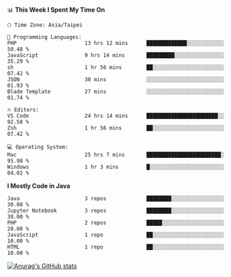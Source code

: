 <!--### Hi there 👋-->

<!--
**treevel/treevel** is a ✨ _special_ ✨ repository because its `README.md` (this file) appears on your GitHub profile.

Here are some ideas to get you started:

- 🔭 I’m currently working on ...
- 🌱 I’m currently learning ...
- 👯 I’m looking to collaborate on ...
- 🤔 I’m looking for help with ...
- 💬 Ask me about ...
- 📫 How to reach me: ...
- 😄 Pronouns: ...
- ⚡ Fun fact: ...
-->

<!--START_SECTION:waka-->
📊 **This Week I Spent My Time On** 

```text
🕑︎ Time Zone: Asia/Taipei

💬 Programming Languages: 
PHP                      13 hrs 12 mins      █████████████░░░░░░░░░░░░   50.48 % 
JavaScript               9 hrs 14 mins       █████████░░░░░░░░░░░░░░░░   35.29 % 
sh                       1 hr 56 mins        ██░░░░░░░░░░░░░░░░░░░░░░░   07.42 % 
JSON                     30 mins             ░░░░░░░░░░░░░░░░░░░░░░░░░   01.93 % 
Blade Template           27 mins             ░░░░░░░░░░░░░░░░░░░░░░░░░   01.74 % 

🔥 Editors: 
VS Code                  24 hrs 14 mins      ███████████████████████░░   92.58 % 
Zsh                      1 hr 56 mins        ██░░░░░░░░░░░░░░░░░░░░░░░   07.42 % 

💻 Operating System: 
Mac                      25 hrs 7 mins       ████████████████████████░   95.98 % 
Windows                  1 hr 3 mins         █░░░░░░░░░░░░░░░░░░░░░░░░   04.02 % 
```

**I Mostly Code in Java** 

```text
Java                     3 repos             ████████░░░░░░░░░░░░░░░░░   30.00 % 
Jupyter Notebook         3 repos             ████████░░░░░░░░░░░░░░░░░   30.00 % 
PHP                      2 repos             █████░░░░░░░░░░░░░░░░░░░░   20.00 % 
JavaScript               1 repo              ██░░░░░░░░░░░░░░░░░░░░░░░   10.00 % 
HTML                     1 repo              ██░░░░░░░░░░░░░░░░░░░░░░░   10.00 % 
```




<!--END_SECTION:waka-->

<!-- GitHub Stats Card-->
[![Anurag's GitHub stats](https://github-readme-stats.vercel.app/api?username=treevel&show_icons=true&theme=monokai&count_private=true)](https://github.com/anuraghazra/github-readme-stats)
